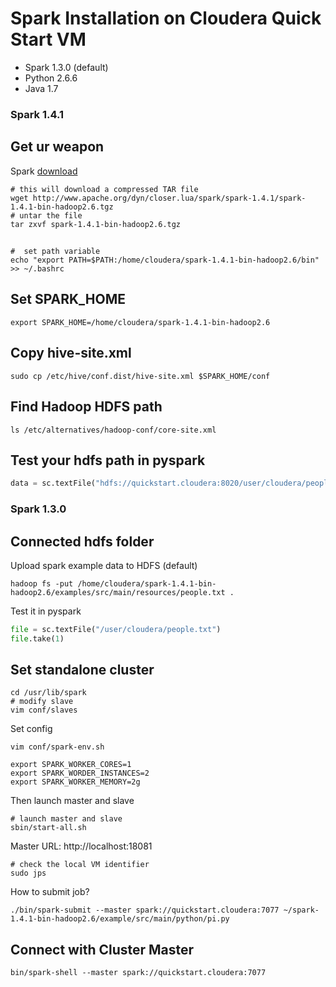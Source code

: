 Spark Installation on Cloudera Quick Start VM
========

- Spark 1.3.0 (default)
- Python 2.6.6
- Java 1.7

### Spark 1.4.1
## Get ur weapon

Spark [download](http://spark.apache.org/downloads.html)
```shell
# this will download a compressed TAR file
wget http://www.apache.org/dyn/closer.lua/spark/spark-1.4.1/spark-1.4.1-bin-hadoop2.6.tgz
# untar the file
tar zxvf spark-1.4.1-bin-hadoop2.6.tgz
```
## 
```shell
#  set path variable
echo "export PATH=$PATH:/home/cloudera/spark-1.4.1-bin-hadoop2.6/bin" >> ~/.bashrc
```
## Set SPARK_HOME
```shell
export SPARK_HOME=/home/cloudera/spark-1.4.1-bin-hadoop2.6
```

## Copy hive-site.xml
```shell
sudo cp /etc/hive/conf.dist/hive-site.xml $SPARK_HOME/conf
```

## Find Hadoop HDFS path
```shell
ls /etc/alternatives/hadoop-conf/core-site.xml
```

## Test your hdfs path in pyspark
```python
data = sc.textFile("hdfs://quickstart.cloudera:8020/user/cloudera/people.txt")
```

### Spark 1.3.0 
## Connected hdfs folder

Upload spark example data to HDFS (default)
```shell
hadoop fs -put /home/cloudera/spark-1.4.1-bin-hadoop2.6/examples/src/main/resources/people.txt .
```
Test it in pyspark
```python
file = sc.textFile("/user/cloudera/people.txt")
file.take(1)
```

## Set standalone cluster
```shell
cd /usr/lib/spark
# modify slave
vim conf/slaves
```
Set config
```shell
vim conf/spark-env.sh

export SPARK_WORKER_CORES=1
export SPARK_WORDER_INSTANCES=2
export SPARK_WORKER_MEMORY=2g
```
Then launch master and slave
```shell
# launch master and slave
sbin/start-all.sh
```
Master URL: http://localhost:18081
```shell
# check the local VM identifier
sudo jps
```
How to submit job?
```shell
./bin/spark-submit --master spark://quickstart.cloudera:7077 ~/spark-1.4.1-bin-hadoop2.6/example/src/main/python/pi.py
```
## Connect with Cluster Master
```shell
bin/spark-shell --master spark://quickstart.cloudera:7077
```
